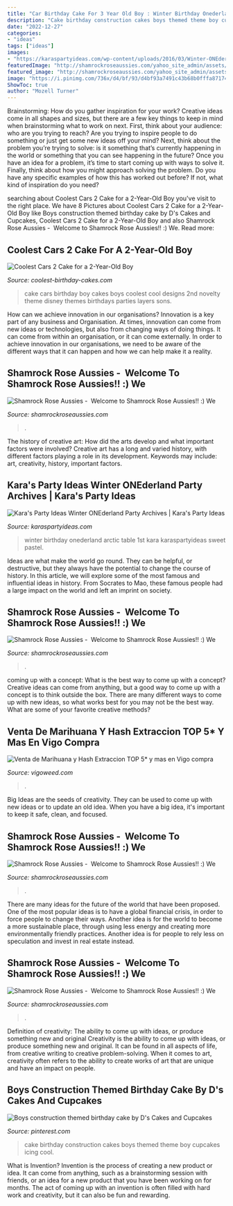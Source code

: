 ```yaml
---
title: "Car Birthday Cake For 3 Year Old Boy : Winter Birthday Onederland Arctic Table 1st Kara Karaspartyideas Sweet Pastel"
description: "Cake birthday construction cakes boys themed theme boy cupcakes icing cool"
date: "2022-12-27"
categories:
- "ideas"
tags: ["ideas"]
images:
- "https://karaspartyideas.com/wp-content/uploads/2016/03/Winter-ONEderland-Birthday-Party-via-Karas-Party-Ideas-KarasPartyIdeas.com33.jpg"
featuredImage: "http://shamrockroseaussies.com/yahoo_site_admin/assets/images/DSC_0179.167205717_std.JPG"
featured_image: "http://shamrockroseaussies.com/yahoo_site_admin/assets/images/DSC_0012.13110200_std.jpg"
image: "https://i.pinimg.com/736x/d4/bf/93/d4bf93a7491c43b68b0fffa871748596--construction-birthday-cake-construction-theme.jpg"
ShowToc: true
author: "Mozell Turner"
---
```



Brainstorming: How do you gather inspiration for your work?
Creative ideas come in all shapes and sizes, but there are a few key things to keep in mind when brainstorming what to work on next. First, think about your audience: who are you trying to reach? Are you trying to inspire people to do something or just get some new ideas off your mind? Next, think about the problem you’re trying to solve: is it something that’s currently happening in the world or something that you can see happening in the future? Once you have an idea for a problem, it’s time to start coming up with ways to solve it. Finally, think about how you might approach solving the problem. Do you have any specific examples of how this has worked out before? If not, what kind of inspiration do you need?

	

		
searching about Coolest Cars 2 Cake for a 2-Year-Old Boy you've visit to the right place. We have 8 Pictures about Coolest Cars 2 Cake for a 2-Year-Old Boy like Boys construction themed birthday cake by D&#039;s Cakes and Cupcakes, Coolest Cars 2 Cake for a 2-Year-Old Boy and also Shamrock Rose Aussies - ﻿﻿﻿ Welcome to Shamrock Rose Aussies!! :) We. Read more:
		
    
## Coolest Cars 2 Cake For A 2-Year-Old Boy

<img loading=lazy src="http://www.coolest-birthday-cakes.com/files/2013/02/coolest-cars-2-cake-for-2-year-old-boy-7861-e1360141524103.jpg" onerror="this.onerror=null;this.src='https://tse4.mm.bing.net/th?id=OIP.bUyJAEwIuYcFgbQuPIQocwHaJ4&amp;pid=15.1';" alt="Coolest Cars 2 Cake for a 2-Year-Old Boy">

_Source: coolest-birthday-cakes.com_

>cake cars birthday boy cakes boys coolest cool designs 2nd novelty theme disney themes birthdays parties layers sons. 

	

How can we achieve innovation in our organisations?
Innovation is a key part of any business and Organisation. At times, innovation can come from new ideas or technologies, but also from changing ways of doing things. It can come from within an organisation, or it can come externally. In order to achieve innovation in our organisations, we need to be aware of the different ways that it can happen and how we can help make it a reality.

    
## Shamrock Rose Aussies - ﻿﻿﻿ Welcome To Shamrock Rose Aussies!! :) We

<img loading=lazy src="http://shamrockroseaussies.com/yahoo_site_admin/assets/images/DSC_0179.167205717_std.JPG" onerror="this.onerror=null;this.src='https://tse3.mm.bing.net/th?id=OIP.WN0VHkzBqgx17FFHAO9S8gHaE-&amp;pid=15.1';" alt="Shamrock Rose Aussies - ﻿﻿﻿ Welcome to Shamrock Rose Aussies!! :) We">

_Source: shamrockroseaussies.com_

>. 

	

The history of creative art: How did the arts develop and what important factors were involved?
Creative art has a long and varied history, with different factors playing a role in its development. Keywords may include: art, creativity, history, important factors.

    
## Kara&#039;s Party Ideas Winter ONEderland Party Archives | Kara&#039;s Party Ideas

<img loading=lazy src="https://karaspartyideas.com/wp-content/uploads/2016/03/Winter-ONEderland-Birthday-Party-via-Karas-Party-Ideas-KarasPartyIdeas.com33.jpg" onerror="this.onerror=null;this.src='https://tse3.mm.bing.net/th?id=OIP.hLbh4sgZBmmr0pNRglLO8QHaDq&amp;pid=15.1';" alt="Kara&#039;s Party Ideas Winter ONEderland Party Archives | Kara&#039;s Party Ideas">

_Source: karaspartyideas.com_

>winter birthday onederland arctic table 1st kara karaspartyideas sweet pastel. 

	

Ideas are what make the world go round. They can be helpful, or destructive, but they always have the potential to change the course of history. In this article, we will explore some of the most famous and influential ideas in history. From Socrates to Mao, these famous people had a large impact on the world and left an imprint on society.

    
## Shamrock Rose Aussies - ﻿﻿﻿ Welcome To Shamrock Rose Aussies!! :) We

<img loading=lazy src="http://shamrockroseaussies.com/yahoo_site_admin/assets/images/DSC_0289.7601929_std.JPG" onerror="this.onerror=null;this.src='https://tse4.mm.bing.net/th?id=OIP.Sr4DDFMHx1Ys-6NnKNcwfwHaFy&amp;pid=15.1';" alt="Shamrock Rose Aussies - ﻿﻿﻿ Welcome to Shamrock Rose Aussies!! :) We">

_Source: shamrockroseaussies.com_

>. 

	

coming up with a concept: What is the best way to come up with a concept?
Creative ideas can come from anything, but a good way to come up with a concept is to think outside the box. There are many different ways to come up with new ideas, so what works best for you may not be the best way. What are some of your favorite creative methods?

    
## Venta De Marihuana Y Hash Extraccion TOP 5* Y Mas En Vigo Compra

<img loading=lazy src="https://vigoweed.com/wp-content/uploads/2020/09/IMG-20200728-WA0040.jpg" onerror="this.onerror=null;this.src='https://tse2.mm.bing.net/th?id=OIP.pECiQiyUp9lH-A2BKW5X7QHaJ4&amp;pid=15.1';" alt="Venta de Marihuana y Hash Extraccion TOP 5* y mas en Vigo compra">

_Source: vigoweed.com_

>. 

	

Big Ideas are the seeds of creativity. They can be used to come up with new ideas or to update an old idea. When you have a big idea, it's important to keep it safe, clean, and focused.

    
## Shamrock Rose Aussies - ﻿﻿﻿ Welcome To Shamrock Rose Aussies!! :) We

<img loading=lazy src="http://shamrockroseaussies.com/yahoo_site_admin/assets/images/DSC_0576.13110654_std.jpg" onerror="this.onerror=null;this.src='https://tse2.mm.bing.net/th?id=OIP.BLTOL6XPwbDDRtMsusZ51AHaGR&amp;pid=15.1';" alt="Shamrock Rose Aussies - ﻿﻿﻿ Welcome to Shamrock Rose Aussies!! :) We">

_Source: shamrockroseaussies.com_

>. 

	

There are many ideas for the future of the world that have been proposed. One of the most popular ideas is to have a global financial crisis, in order to force people to change their ways. Another idea is for the world to become a more sustainable place, through using less energy and creating more environmentally friendly practices. Another idea is for people to rely less on speculation and invest in real estate instead.

    
## Shamrock Rose Aussies - ﻿﻿﻿ Welcome To Shamrock Rose Aussies!! :) We

<img loading=lazy src="http://shamrockroseaussies.com/yahoo_site_admin/assets/images/DSC_0012.13110200_std.jpg" onerror="this.onerror=null;this.src='https://tse4.mm.bing.net/th?id=OIP.d6HHbC04kZT7DA_U3U7jvQHaIE&amp;pid=15.1';" alt="Shamrock Rose Aussies - ﻿﻿﻿ Welcome to Shamrock Rose Aussies!! :) We">

_Source: shamrockroseaussies.com_

>. 

	

Definition of creativity: The ability to come up with ideas, or produce something new and original
Creativity is the ability to come up with ideas, or produce something new and original. It can be found in all aspects of life, from creative writing to creative problem-solving. When it comes to art, creativity often refers to the ability to create works of art that are unique and have an impact on people.

    
## Boys Construction Themed Birthday Cake By D&#039;s Cakes And Cupcakes

<img loading=lazy src="https://i.pinimg.com/736x/d4/bf/93/d4bf93a7491c43b68b0fffa871748596--construction-birthday-cake-construction-theme.jpg" onerror="this.onerror=null;this.src='https://tse4.mm.bing.net/th?id=OIP.MXJgVH8jBv90foTa90rdkQHaNL&amp;pid=15.1';" alt="Boys construction themed birthday cake by D&#039;s Cakes and Cupcakes">

_Source: pinterest.com_

>cake birthday construction cakes boys themed theme boy cupcakes icing cool. 

	

What is Invention?
Invention is the process of creating a new product or idea. It can come from anything, such as a brainstorming session with friends, or an idea for a new product that you have been working on for months. The act of coming up with an invention is often filled with hard work and creativity, but it can also be fun and rewarding.


